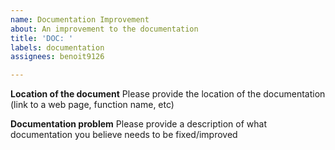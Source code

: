```yaml
---
name: Documentation Improvement
about: An improvement to the documentation
title: 'DOC: '
labels: documentation
assignees: benoit9126

---
```


**Location of the document**
Please provide the location of the documentation (link to a web page, function name, etc)

**Documentation problem**
Please provide a description of what documentation you believe needs to be fixed/improved

